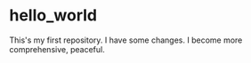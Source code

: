 # hello_world
This's my first repository.
I have some changes. I become more comprehensive, peaceful.
